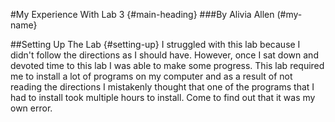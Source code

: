 #My Experience With Lab 3 {#main-heading}
###By Alivia Allen (#my-name}

##Setting Up The Lab {#setting-up}
I struggled with this lab because I didn't follow the directions as I should have. However, once I sat down and devoted time to this lab I was able to make some progress. This lab required me to install a lot of programs on my computer and as a result of not reading the directions I mistakenly thought that one of the programs that I had to install took multiple hours to install. Come to find out that it was my own error.
